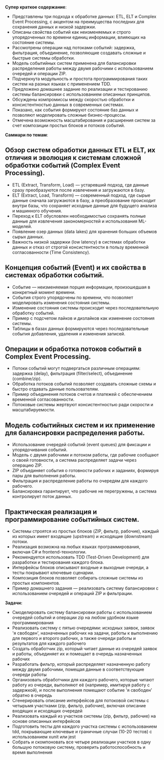 **Супер краткое содержание**:
- Представлены три подхода к обработке данных: ETL, ELT и Complex Event Processing, с акцентом на преимущества последних для сохранения данных и низкой задержки.
- Описаны свойства событий как неизменяемых и строго упорядоченных по времени единиц информации, влияющих на состояние системы.
- Рассмотрены операции над потоками событий: задержка, фильтрация, объединение, позволяющие создавать сложные и быстрые системы обработки.
- Модель событийных систем применена для балансировки распределения работы между двумя рабочими с использованием очередей и операции ZIP.
- Подчеркнута модульность и простота программирования таких систем на разных языках с применением TDD.
- Предложено домашнее задание по реализации и тестированию системы балансировки с использованием описанных принципов.
- Обсуждены компромиссы между скоростью обработки и консистентностью данных в современных системах.
- Показано, как события формируют состояние баз данных и позволяют моделировать сложные бизнес-процессы.
- Отмечена возможность масштабирования и расширения систем за счет композиции простых блоков и потоков событий.

**Саммари по темам**:
## Обзор систем обработки данных ETL и ELT, их отличия и эволюция к системам сложной обработки событий (Complex Event Processing).
- ETL (Extract, Transform, Load) — устаревший подход, где данные сразу преобразуются после извлечения и загружаются в базу.
- ELT (Extract, Load, Transform) — современный подход, где сырые данные сначала загружаются в базу, а преобразование происходит внутри базы, что сохраняет исходные данные для будущего анализа и машинного обучения.
- Переход к ELT обусловлен необходимостью сохранять полные данные для извлечения закономерностей и использования ML-моделей.
- Появление озер данных (data lakes) для хранения больших объемов сырых данных.
- Важность низкой задержки (low latency) в системах обработки данных и отказ от строгой консистентности в пользу временной согласованности (Time Consistency).

## Концепция событий (Event) и их свойства в системах обработки событий.
- Событие — неизменяемая порция информации, произошедшая в конкретный момент времени.
- События строго упорядочены по времени, что позволяет моделировать изменения состояния системы.
- Изменение состояния системы происходит через последовательную обработку событий.
- Пример с подсчетом лайков и дизлайков как изменение состояния системы.
- Таблицы в базах данных формируются через последовательные события добавления, удаления и изменения записей.

## Операции и обработка потоков событий в Complex Event Processing.
- Потоки событий могут подвергаться различным операциям: задержка (delay), фильтрация (filter/select), объединение (combine/zip).
- Обработка потоков событий позволяет создавать сложные схемы и быстро отдавать данные пользователям.
- Пример объединения потоков счетов и платежей с обеспечением временной согласованности.
- Потоковые системы жертвуют консистентностью ради скорости и масштабируемости.

## Модель событийных систем и их применение для балансировки распределения работы.
- Использование очередей событий (event queues) для фиксации и упорядочивания событий.
- Модель с двумя рабочими и потоком работы, где рабочие сообщают о своей готовности, а система распределяет задачи через операцию ZIP.
- ZIP объединяет события о готовности рабочих и заданиях, формируя пары для выполнения работы.
- Фильтрация и распределение работы по очередям для каждого рабочего.
- Балансировка гарантирует, что рабочие не перегружены, а система контролирует поток данных.

## Практическая реализация и программирование событийных систем.
- Системы строятся из простых блоков (ZIP, фильтр, рабочие), каждый из которых имеет входящие (upstream) и исходящие (downstream) потоки.
- Реализация возможна на любых языках программирования, включая C# и frontend-технологии.
- Рекомендуется использовать TDD (Test-Driven Development) для разработки и тестирования каждого блока.
- Интерфейсы блоков описывают входные и выходные очереди, а тесты покрывают ключевые сценарии.
- Композиция блоков позволяет собирать сложные системы из простых компонентов.
- Пример домашнего задания — реализовать систему балансировки с использованием очередей и операций ZIP и фильтрации.

**Задачи:**
- Смоделировать систему балансировки работы с использованием очередей событий и операции zip на любом удобном языке программирования 
- Реализовать систему с пятью очередями: исходных заявок, заявок 'я свободен', назначенных рабочих на задачи, работы к выполнению для первого и второго рабочих, а также очереди работы и результатов для каждого рабочего 
- Создать обработчик zip, который читает данные из очередей заявок и работы, объединяет их и помещает в очередь назначенных рабочих 
- Разработать фильтр, который распределяет назначенную работу между двумя рабочими, помещая данные в соответствующие очереди работы 
- Организовать обработчики для каждого рабочего, которые читают работу из очереди, выполняют её (например, имитируя работу с задержкой), и после выполнения помещают событие 'я свободен' обратно в очередь 
- Сгенерировать описание интерфейсов для потоковой системы с четырьмя участками (zip, фильтр, рабочие), включая описание входящих и исходящих очередей 
- Реализовать каждый из участков системы (zip, фильтр, рабочие) на основе описанных интерфейсов 
- Подготовить тесты для каждого участка системы с использованием tdd, покрывающие ключевые и граничные случаи (10-20 тестов) с использованием xunit или jest 
- Собрать и скомпоновать все четыре реализации участков в одну большую потоковую систему, проверить работоспособность и время выполнения 